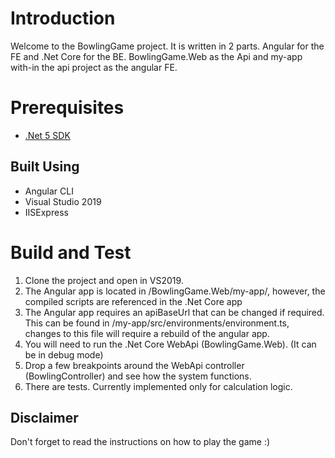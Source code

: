 # Introduction 
Welcome to the BowlingGame project. It is written in 2 parts. Angular for the FE and .Net Core for the BE.
BowlingGame.Web as the Api and my-app with-in the api project as the angular FE.

# Prerequisites
* [.Net 5 SDK](https://dotnet.microsoft.com/download/dotnet/thank-you/sdk-5.0.101-windows-x64-installer)


## Built Using
* Angular CLI
* Visual Studio 2019
* IISExpress

# Build and Test
1.	Clone the project and open in VS2019.
2.  The Angular app is located in /BowlingGame.Web/my-app/, however, the compiled scripts are referenced in the .Net Core app
3.  The Angular app requires an apiBaseUrl that can be changed if required. This can be found in /my-app/src/environments/environment.ts, changes to this file will require a rebuild of the angular app.
4.  You will need to run the .Net Core WebApi (BowlingGame.Web). (It can be in debug mode)
5.	Drop a few breakpoints around the WebApi controller (BowlingController) and see how the system functions.
6.  There are tests. Currently implemented only for calculation logic.

## Disclaimer
Don't forget to read the instructions on how to play the game :)

